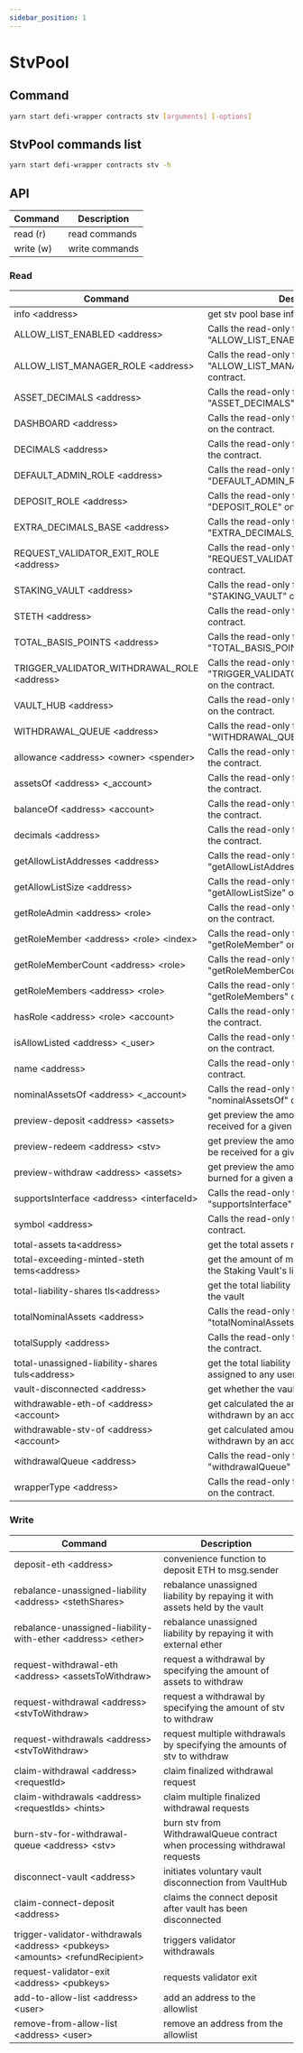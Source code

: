 ```yaml
---
sidebar_position: 1
---
```


# StvPool

## Command

```bash
yarn start defi-wrapper contracts stv [arguments] [-options]
```

## StvPool commands list

```bash
yarn start defi-wrapper contracts stv -h
```

## API

| Command   | Description    |
| --------- | -------------- |
| read (r)  | read commands  |
| write (w) | write commands |

### Read

| Command                                          | Description                                                                       |
| ------------------------------------------------ | --------------------------------------------------------------------------------- |
| info \<address>                                  | get stv pool base info                                                            |
| ALLOW_LIST_ENABLED \<address>                    | Calls the read-only function "ALLOW_LIST_ENABLED" on the contract.                |
| ALLOW_LIST_MANAGER_ROLE \<address>               | Calls the read-only function "ALLOW_LIST_MANAGER_ROLE" on the contract.           |
| ASSET_DECIMALS \<address>                        | Calls the read-only function "ASSET_DECIMALS" on the contract.                    |
| DASHBOARD \<address>                             | Calls the read-only function "DASHBOARD" on the contract.                         |
| DECIMALS \<address>                              | Calls the read-only function "DECIMALS" on the contract.                          |
| DEFAULT_ADMIN_ROLE \<address>                    | Calls the read-only function "DEFAULT_ADMIN_ROLE" on the contract.                |
| DEPOSIT_ROLE \<address>                          | Calls the read-only function "DEPOSIT_ROLE" on the contract.                      |
| EXTRA_DECIMALS_BASE \<address>                   | Calls the read-only function "EXTRA_DECIMALS_BASE" on the contract.               |
| REQUEST_VALIDATOR_EXIT_ROLE \<address>           | Calls the read-only function "REQUEST_VALIDATOR_EXIT_ROLE" on the contract.       |
| STAKING_VAULT \<address>                         | Calls the read-only function "STAKING_VAULT" on the contract.                     |
| STETH \<address>                                 | Calls the read-only function "STETH" on the contract.                             |
| TOTAL_BASIS_POINTS \<address>                    | Calls the read-only function "TOTAL_BASIS_POINTS" on the contract.                |
| TRIGGER_VALIDATOR_WITHDRAWAL_ROLE \<address>     | Calls the read-only function "TRIGGER_VALIDATOR_WITHDRAWAL_ROLE" on the contract. |
| VAULT_HUB \<address>                             | Calls the read-only function "VAULT_HUB" on the contract.                         |
| WITHDRAWAL_QUEUE \<address>                      | Calls the read-only function "WITHDRAWAL_QUEUE" on the contract.                  |
| allowance \<address> \<owner> \<spender>         | Calls the read-only function "allowance" on the contract.                         |
| assetsOf \<address> \<\_account>                 | Calls the read-only function "assetsOf" on the contract.                          |
| balanceOf \<address> \<account>                  | Calls the read-only function "balanceOf" on the contract.                         |
| decimals \<address>                              | Calls the read-only function "decimals" on the contract.                          |
| getAllowListAddresses \<address>                 | Calls the read-only function "getAllowListAddresses" on the contract.             |
| getAllowListSize \<address>                      | Calls the read-only function "getAllowListSize" on the contract.                  |
| getRoleAdmin \<address> \<role>                  | Calls the read-only function "getRoleAdmin" on the contract.                      |
| getRoleMember \<address> \<role> \<index>        | Calls the read-only function "getRoleMember" on the contract.                     |
| getRoleMemberCount \<address> \<role>            | Calls the read-only function "getRoleMemberCount" on the contract.                |
| getRoleMembers \<address> \<role>                | Calls the read-only function "getRoleMembers" on the contract.                    |
| hasRole \<address> \<role> \<account>            | Calls the read-only function "hasRole" on the contract.                           |
| isAllowListed \<address> \<\_user>               | Calls the read-only function "isAllowListed" on the contract.                     |
| name \<address>                                  | Calls the read-only function "name" on the contract.                              |
| nominalAssetsOf \<address> \<\_account>          | Calls the read-only function "nominalAssetsOf" on the contract.                   |
| preview-deposit \<address> \<assets>             | get preview the amount of stv that would be received for a given asset amount     |
| preview-redeem \<address> \<stv>                 | get preview the amount of assets that would be received for a given stv amount    |
| preview-withdraw \<address> \<assets>            | get preview the amount of stv that would be burned for a given asset withdrawal   |
| supportsInterface \<address> \<interfaceId>      | Calls the read-only function "supportsInterface" on the contract.                 |
| symbol \<address>                                | Calls the read-only function "symbol" on the contract.                            |
| total-assets ta\<address>                        | get the total assets managed by the pool                                          |
| total-exceeding-minted-steth tems\<address>      | get the amount of minted stETH exceeding the Staking Vault's liability            |
| total-liability-shares tls\<address>             | get the total liability stETH shares issued to the vault                          |
| totalNominalAssets \<address>                    | Calls the read-only function "totalNominalAssets" on the contract.                |
| totalSupply \<address>                           | Calls the read-only function "totalSupply" on the contract.                       |
| total-unassigned-liability-shares tuls\<address> | get the total liability stETH shares that are not assigned to any users           |
| vault-disconnected \<address>                    | get whether the vault is disconnected                                             |
| withdrawable-eth-of \<address> \<account>        | get calculated the amount of ETH that can be withdrawn by an account              |
| withdrawable-stv-of \<address> \<account>        | get calculated amount of stv that can be withdrawn by an account                  |
| withdrawalQueue \<address>                       | Calls the read-only function "withdrawalQueue" on the contract.                   |
| wrapperType \<address>                           | Calls the read-only function "wrapperType" on the contract.                       |

### Write

| Command                                                                           | Description                                                                 |
| --------------------------------------------------------------------------------- | --------------------------------------------------------------------------- |
| deposit-eth \<address>                                                            | convenience function to deposit ETH to msg.sender                           |
| rebalance-unassigned-liability \<address> \<stethShares>                          | rebalance unassigned liability by repaying it with assets held by the vault |
| rebalance-unassigned-liability-with-ether \<address> \<ether>                     | rebalance unassigned liability by repaying it with external ether           |
| request-withdrawal-eth \<address> \<assetsToWithdraw>                             | request a withdrawal by specifying the amount of assets to withdraw         |
| request-withdrawal \<address> \<stvToWithdraw>                                    | request a withdrawal by specifying the amount of stv to withdraw            |
| request-withdrawals \<address> \<stvToWithdraw>                                   | request multiple withdrawals by specifying the amounts of stv to withdraw   |
| claim-withdrawal \<address> \<requestId>                                          | claim finalized withdrawal request                                          |
| claim-withdrawals \<address> \<requestIds> \<hints>                               | claim multiple finalized withdrawal requests                                |
| burn-stv-for-withdrawal-queue \<address> \<stv>                                   | burn stv from WithdrawalQueue contract when processing withdrawal requests  |
| disconnect-vault \<address>                                                       | initiates voluntary vault disconnection from VaultHub                       |
| claim-connect-deposit \<address>                                                  | claims the connect deposit after vault has been disconnected                |
| trigger-validator-withdrawals \<address> \<pubkeys> \<amounts> \<refundRecipient> | triggers validator withdrawals                                              |
| request-validator-exit \<address> \<pubkeys>                                      | requests validator exit                                                     |
| add-to-allow-list \<address> \<user>                                              | add an address to the allowlist                                             |
| remove-from-allow-list \<address> \<user>                                         | remove an address from the allowlist                                        |
